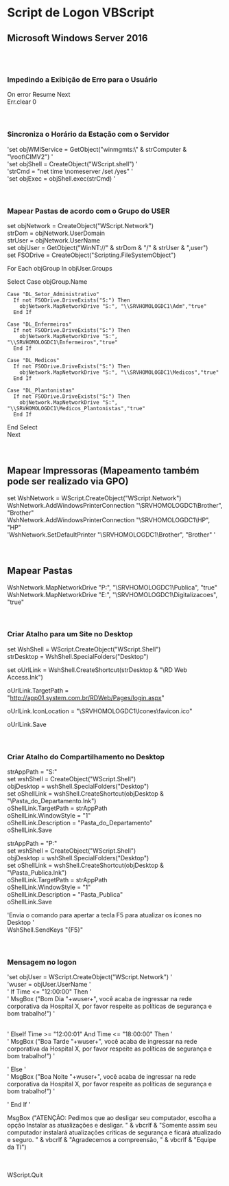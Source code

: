 # Script de Logon VBScript
## Microsoft Windows Server 2016  

<br><br>

### Impedindo a Exibição de Erro para o Usuário                               


On error Resume Next <br>
Err.clear 0 <br><br><br>



### Sincroniza o Horário da Estação com o Servidor                                   


'set objWMIService = GetObject("winmgmts:\\" & strComputer & "\root\CIMV2") ' <br>
'set objShell = CreateObject("WScript.shell") ' <br>
'strCmd = "net time \\nomeserver /set /yes" ' <br>
'set objExec = objShell.exec(strCmd) ' <br><br><br>



### Mapear Pastas de acordo com o Grupo do USER                               


set objNetwork = CreateObject("WScript.Network") <br>
strDom = objNetwork.UserDomain <br>
strUser = objNetwork.UserName <br>
set objUser = GetObject("WinNT://" & strDom & "/" & strUser & ",user") <br>
set FSODrive = CreateObject("Scripting.FileSystemObject") <br>

For Each objGroup In objUser.Groups <br>

  Select Case objGroup.Name <br>
  
    Case "DL_Setor_Administrativo"
      If not FSODrive.DriveExists("S:") Then
        objNetwork.MapNetworkDrive "S:", "\\SRVHOMOLOGDC1\Adm","true"
      End If

    Case "DL_Enfermeiros"
      If not FSODrive.DriveExists("S:") Then
        objNetwork.MapNetworkDrive "S:", "\\SRVHOMOLOGDC1\Enfermeiros","true"
      End If

    Case "DL_Medicos"
      If not FSODrive.DriveExists("S:") Then
        objNetwork.MapNetworkDrive "S:", "\\SRVHOMOLOGDC1\Medicos","true"
      End If

    Case "DL_Plantonistas"
      If not FSODrive.DriveExists("S:") Then
        objNetwork.MapNetworkDrive "S:", "\\SRVHOMOLOGDC1\Medicos_Plantonistas","true"
      End If

  End Select <br>
Next <br><br><br>



## Mapear Impressoras (Mapeamento também pode ser realizado via GPO)         


set WshNetwork = WScript.CreateObject("WScript.Network") <br>
WshNetwork.AddWindowsPrinterConnection "\\SRVHOMOLOGDC1\Brother", "Brother" <br>
WshNetwork.AddWindowsPrinterConnection "\\SRVHOMOLOGDC1\HP", "HP" <br>
'WshNetwork.SetDefaultPrinter "\\SRVHOMOLOGDC1\Brother", "Brother" ' <br><br><br>



## Mapear Pastas                                                             


WshNetwork.MapNetworkDrive "P:", "\\SRVHOMOLOGDC1\Publica", "true" <br>
WshNetwork.MapNetworkDrive "E:", "\\SRVHOMOLOGDC1\Digitalizacoes", "true" <br><br><br>



### Criar Atalho para um Site no Desktop                                      


set WshShell = WScript.CreateObject("WScript.Shell") <br>
strDesktop = WshShell.SpecialFolders("Desktop") <br>

set oUrlLink = WshShell.CreateShortcut(strDesktop & "\RD Web Access.lnk") <br>

oUrlLink.TargetPath = "http://app01.system.com.br/RDWeb/Pages/login.aspx" <br>

oUrlLink.IconLocation = "\\SRVHOMOLOGDC1\Icones\favicon.ico" <br>

oUrlLink.Save <br><br><br>



### Criar Atalho do Compartilhamento no Desktop                               


strAppPath = "S:\" <br>
set wshShell = CreateObject("WScript.Shell") <br>
objDesktop = wshShell.SpecialFolders("Desktop") <br>
set oShellLink = wshShell.CreateShortcut(objDesktop & "\Pasta_do_Departamento.lnk") <br>
oShellLink.TargetPath = strAppPath <br>
oShellLink.WindowStyle = "1" <br>
oShellLink.Description = "Pasta_do_Departamento" <br>
oShellLink.Save <br>

strAppPath = "P:\" <br>
set wshShell = CreateObject("WScript.Shell") <br>
objDesktop = wshShell.SpecialFolders("Desktop") <br>
set oShellLink = wshShell.CreateShortcut(objDesktop & "\Pasta_Publica.lnk") <br>
oShellLink.TargetPath = strAppPath <br>
oShellLink.WindowStyle = "1" <br>
oShellLink.Description = "Pasta_Publica" <br>
oShellLink.Save <br>

'Envia o comando para apertar a tecla F5 para atualizar os ícones no Desktop ' <br>
WshShell.SendKeys "{F5}" <br><br><br>



### Mensagem no logon                                                         


'set objUser = WScript.CreateObject("WScript.Network") ' <br>
'wuser = objUser.UserName ' <br>
'  If Time <= "12:00:00" Then ' <br>
'    MsgBox ("Bom Dia "+wuser+", você acaba de ingressar na rede corporativa da Hospital X, por favor respeite as políticas de segurança e bom trabalho!") ' <br><br>

'  ElseIf Time >= "12:00:01" And Time <= "18:00:00" Then ' <br>
'    MsgBox ("Boa Tarde "+wuser+", você acaba de ingressar na rede corporativa da Hospital X, por favor respeite as políticas de segurança e bom trabalho!") ' <br>

'  Else ' <br>
'    MsgBox ("Boa Noite "+wuser+", você acaba de ingressar na rede corporativa da Hospital X, por favor respeite as políticas de segurança e bom trabalho!") ' <br>

'  End If ' <br>


MsgBox ("ATENÇÃO: Pedimos que ao desligar seu computador, escolha a opção Instalar as atualizações e desligar. " & vbcrlf & "Somente assim seu computador instalará atualizações críticas de segurança e ficará atualizado e seguro. " & vbcrlf & "Agradecemos a compreensão, " & vbcrlf & "Equipe da TI") <br><br>


<br>
WScript.Quit
